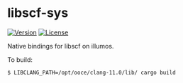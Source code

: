 # libscf-sys

[![Version](https://img.shields.io/crates/v/libscf-sys)](https://crates.io/crates/libscf-sys)
[![License](https://img.shields.io/crates/l/libscf-sys)](https://github.com/oxidecomputer/libscf-sys/blob/main/LICENSE)

Native bindings for libscf on illumos.

To build:

```bash
$ LIBCLANG_PATH=/opt/ooce/clang-11.0/lib/ cargo build
```
